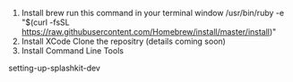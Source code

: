 <snippet>
  <content>

1. Install brew  run this command in your terminal window 
 /usr/bin/ruby -e "$(curl -fsSL https://raw.githubusercontent.com/Homebrew/install/master/install)"
2. Install XCode 
Clone the repositry (details coming soon)
3.  Install Command Line Tools


</content>
  <tabTrigger>setting-up-splashkit-dev</tabTrigger>
</snippet>